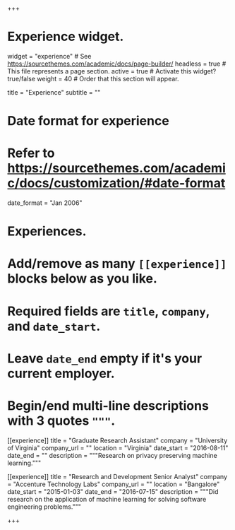 +++
# Experience widget.
widget = "experience"  # See https://sourcethemes.com/academic/docs/page-builder/
headless = true  # This file represents a page section.
active = true  # Activate this widget? true/false
weight = 40  # Order that this section will appear.

title = "Experience"
subtitle = ""

# Date format for experience
#   Refer to https://sourcethemes.com/academic/docs/customization/#date-format
date_format = "Jan 2006"

# Experiences.
#   Add/remove as many `[[experience]]` blocks below as you like.
#   Required fields are `title`, `company`, and `date_start`.
#   Leave `date_end` empty if it's your current employer.
#   Begin/end multi-line descriptions with 3 quotes `"""`.
[[experience]]
  title = "Graduate Research Assistant"
  company = "University of Virginia"
  company_url = ""
  location = "Virginia"
  date_start = "2016-08-11"
  date_end = ""
  description = """Research on privacy preserving machine learning."""

[[experience]]
  title = "Research and Development Senior Analyst"
  company = "Accenture Technology Labs"
  company_url = ""
  location = "Bangalore"
  date_start = "2015-01-03"
  date_end = "2016-07-15"
  description = """Did research on the application of machine learning for solving software engineering problems."""

+++
